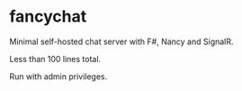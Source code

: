 fancychat
=========

Minimal self-hosted chat server with F#, Nancy and SignalR.

Less than 100 lines total.

Run with admin privileges.
